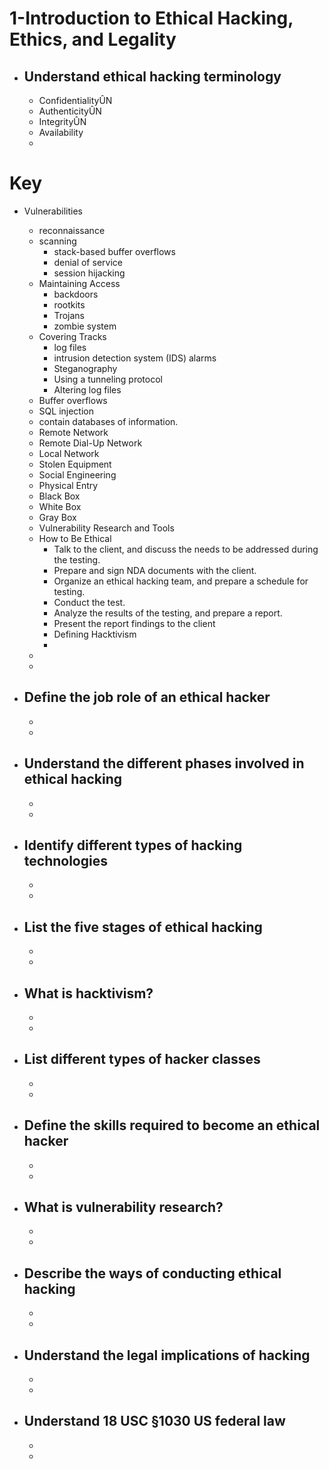 # 1-Introduction to Ethical Hacking, Ethics, and Legality

- ## Understand ethical hacking terminology
    - ConfidentialityÛN
    - AuthenticityÛN
    - IntegrityÛN
    - Availability
    - 

# Key
- Vulnerabilities
    - reconnaissance 
    - scanning 
        - stack-based buffer overflows
        - denial of service
        - session hijacking
    - Maintaining Access
        -  backdoors
        - rootkits
        -  Trojans
        - zombie system
    - Covering Tracks
        - log files
        - intrusion detection system (IDS) alarms
        - Steganography
        - Using a tunneling protocol
        - Altering log files
    - Buffer overflows
    -  SQL injection
    - contain databases of information.
    - Remote Network
    - Remote Dial-Up Network 
    - Local Network 
    - Stolen Equipment
    - Social Engineering
    - Physical Entry
    - Black Box 
    - White Box
    - Gray Box
    - Vulnerability Research and Tools
    - How to Be Ethical
        - Talk to the client, and discuss the needs to be addressed during the testing.
        - Prepare and sign NDA documents with the client.
        - Organize an ethical hacking team, and prepare a schedule for testing.
        - Conduct the test.
        - Analyze the results of the testing, and prepare a report.
        - Present the report findings to the client
        - Defining Hacktivism
        - 
    - 
    - 


- ## Define the job role of an ethical hacker
    - 
    - 



- ## Understand the different phases involved in ethical hacking
    - 
    - 



- ## Identify different types of hacking technologies
    - 
    - 



- ## List the five stages of ethical hacking
    - 
    - 



- ## What is hacktivism?
    - 
    - 



- ## List different types of hacker classes
    - 
    - 



- ## Define the skills required to become an ethical hacker
    - 
    - 



- ## What is vulnerability research?
    - 
    - 



- ## Describe the ways of conducting ethical hacking
    - 
    - 



- ## Understand the legal implications of hacking
    - 
    - 



- ## Understand 18 USC §1030 US federal law
    - 
    - 



